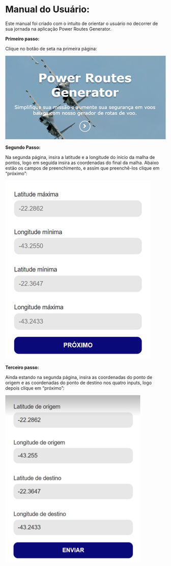 # Manual do Usuário:

Este manual foi criado com o intuito de orientar o usuário no decorrer de sua jornada na aplicação Power Routes Generator.

**Primeiro passo:**

Clique no botão de seta na primeira página:

![Primeira página](../docs/img/primeira-pagina.png)

**Segundo Passo:**

Na segunda página, insira a latitude e a longitude do ínicio da malha de pontos, logo em seguida insira as coordenadas do final da malha. Abaixo estão os campos de preenchimento, e assim que preenchê-los clique em “próximo”:

![Segunda Página](../docs/img/malha.png)

**Terceiro passo:**

Ainda estando na segunda página, insira as coordenadas do ponto de origem e as coordenadas do ponto de destino nos quatro inputs, logo depois clique em “próximo”:

![Segunda página](../docs/img/ponto-origem-destino.png)
